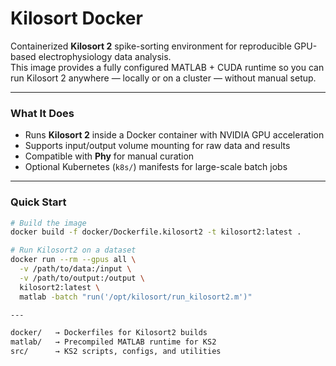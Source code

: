 # Kilosort Docker

Containerized **Kilosort 2** spike-sorting environment for reproducible GPU-based electrophysiology data analysis.  
This image provides a fully configured MATLAB + CUDA runtime so you can run Kilosort 2 anywhere — locally or on a cluster — without manual setup.

---

### What It Does
- Runs **Kilosort 2** inside a Docker container with NVIDIA GPU acceleration  
- Supports input/output volume mounting for raw data and results  
- Compatible with **Phy** for manual curation  
- Optional Kubernetes (`k8s/`) manifests for large-scale batch jobs  

---

### Quick Start

```bash
# Build the image
docker build -f docker/Dockerfile.kilosort2 -t kilosort2:latest .

# Run Kilosort2 on a dataset
docker run --rm --gpus all \
  -v /path/to/data:/input \
  -v /path/to/output:/output \
  kilosort2:latest \
  matlab -batch "run('/opt/kilosort/run_kilosort2.m')"

---

docker/   → Dockerfiles for Kilosort2 builds  
matlab/   → Precompiled MATLAB runtime for KS2
src/      → KS2 scripts, configs, and utilities
